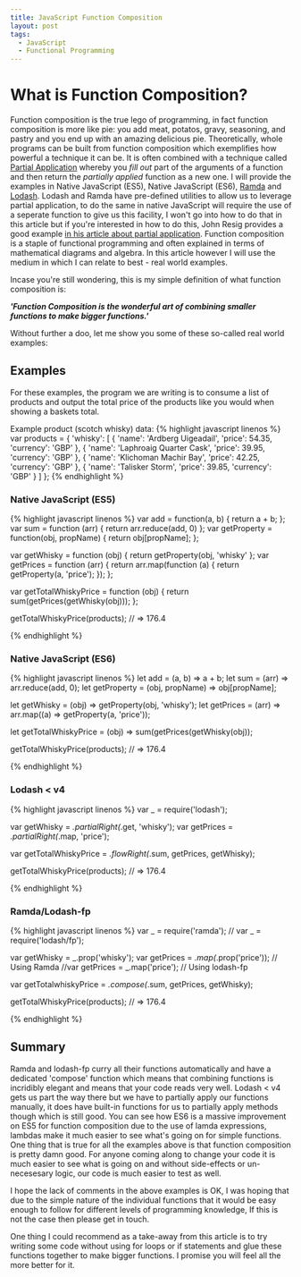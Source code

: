 ```yaml
---
title: JavaScript Function Composition
layout: post
tags:
  - JavaScript
  - Functional Programming
---
```


# What is Function Composition?
Function composition is the true lego of programming, in fact function composition is more like pie: you add meat, potatos, gravy, seasoning, and pastry and you end up with an amazing delicious pie. Theoretically, whole programs can be built from function composition which exemplifies how powerful a technique it can be. It is often combined with a technique called [Partial Application](https://en.wikipedia.org/wiki/Partial_application) whereby you *fill out* part of the arguments of a function and then return the *partially applied* function as a new one. I will provide the examples in Native JavaScript (ES5), Native JavaScript (ES6), [Ramda](http://ramdajs.com/) and [Lodash](https://lodash.com/). Lodash and Ramda have pre-defined utilities to allow us to leverage partial application, to do the same in native JavaScript will require the use of a seperate function to give us this facility, I won't go into how to do that in this article but if you're interested in how to do this, John Resig provides a good example [in his article about partial application](http://ejohn.org/blog/partial-functions-in-javascript/).
Function composition is a staple of functional programming and often explained in terms of mathematical diagrams and algebra. In this article however I will use the medium in which I can relate to best - real world examples.

Incase you're still wondering, this is my simple definition of what function composition is:

***'Function Composition is the wonderful art of combining smaller functions to make bigger functions.'***

Without further a doo, let me show you some of these so-called real world examples:

## Examples
For these examples, the program we are writing is to consume a list of products and output the total price of the products like you would when showing a baskets total.

Example product (scotch whisky) data:
{% highlight javascript linenos %}
  var products = {
    'whisky': [
      {
        'name': 'Ardberg Uigeadail',
        'price': 54.35,
        'currency': 'GBP'
      },
      {
        'name': 'Laphroaig Quarter Cask',
        'price': 39.95,
        'currency': 'GBP'
      },
      {
        'name': 'Klichoman Machir Bay',
        'price': 42.25,
        'currency': 'GBP'
      },
      {
        'name': 'Talisker Storm',
        'price': 39.85,
        'currency': 'GBP'
      }
    ]
  };
{% endhighlight %}

### Native JavaScript (ES5)
{% highlight javascript linenos %}
var add = function(a, b) { return a + b; };
var sum = function (arr) { return arr.reduce(add, 0) };
var getProperty = function(obj, propName) { return obj[propName]; };

var getWhisky = function (obj) { return getProperty(obj, 'whisky' };
var getPrices = function (arr) {
  return arr.map(function (a) {
    return getProperty(a, 'price');
  });
};

var getTotalWhiskyPrice = function (obj) {
  return sum(getPrices(getWhisky(obj)));
};

getTotalWhiskyPrice(products); // => 176.4

{% endhighlight %}

### Native JavaScript (ES6)
{% highlight javascript linenos %}
let add = (a, b) => a + b;
let sum = (arr) => arr.reduce(add, 0);
let getProperty = (obj, propName) => obj[propName];

let getWhisky = (obj) => getProperty(obj, 'whisky');
let getPrices = (arr) => arr.map((a) => getProperty(a, 'price'));

let getTotalWhiskyPrice = (obj) => sum(getPrices(getWhisky(obj));

getTotalWhiskyPrice(products); // => 176.4

{% endhighlight %}

### Lodash < v4
{% highlight javascript linenos %}
var _ = require('lodash');

var getWhisky = _.partialRight(_.get, 'whisky');
var getPrices = _.partialRight(_.map, 'price');

var getTotalWhiskyPrice = _.flowRight(_.sum,
                                       getPrices,
                                       getWhisky);

getTotalWhiskyPrice(products); // => 176.4

{% endhighlight %}

### Ramda/Lodash-fp
{% highlight javascript linenos %}
var _ = require('ramda'); 
// var _ = require('lodash/fp');

var getWhisky = _.prop('whisky');
var getPrices = _.map(_.prop('price')); // Using Ramda
//var getPrices = _.map('price'); // Using lodash-fp

var getTotalwhiskyPrice = _.compose(_.sum,
                                     getPrices,
                                     getWhisky);

getTotalWhiskyPrice(products); // => 176.4

{% endhighlight %}


## Summary
Ramda and lodash-fp curry all their functions automatically and have a dedicated 'compose' function which means that combining functions is incridibly elegant and means that your code reads very well. Lodash < v4 gets us part the way there but we have to partially apply our functions manually, it does have built-in functions for us to partially apply methods though which is still good. You can see how ES6 is a massive improvement on ES5 for function composition due to the use of lamda expressions, lambdas make it much easier to see what's going on for simple functions. One thing that is true for all the examples above is that function composition is pretty damn good. For anyone coming along to change your code it is much easier to see what is going on and without side-effects or un-necesesary logic, our code is much easier to test as well.

I hope the lack of comments in the above examples is OK, I was hoping that due to the simple nature of the individual functions that it would be easy enough to follow for different levels of programming knowledge, If this is not the case then please get in touch.

One thing I could recommend as a take-away from this article is to try writing some code without using for loops or if statements and glue these functions together to make bigger functions. I promise you will feel all the more better for it.
